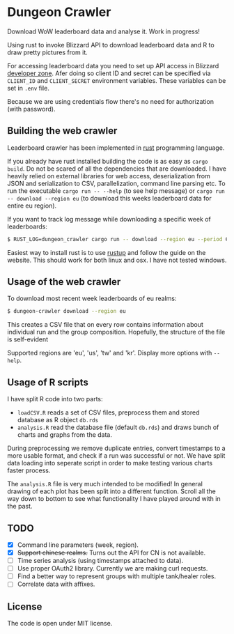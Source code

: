 # Dungeon Crawler

Download WoW leaderboard data and analyse it. Work in progress!

Using rust to invoke Blizzard API to download leaderboard data and R to draw
pretty pictures from it.

For accessing leaderboard data you need to set up API access
in Blizzard [developer zone](https://develop.battle.net/).
Afer doing so client ID and secret can be specified via `CLIENT_ID` and
`CLIENT_SECRET` environment variables. These variables can be set in `.env` file.

Because we are using credentials flow there's no need for authorization (with password).

## Building the web crawler

Leaderboard crawler has been implemented in [rust](https://www.rust-lang.org) programming language.

If you already have rust installed building the code is as easy as `cargo build`. Do not be scared of all the dependencies that are downloaded. I have heavily relied on external libraries for web access, deserialization from JSON and serialization to CSV, parallelization, command line parsing etc. To run the executable `cargo run -- --help` (to see help message) or `cargo run -- download --region eu` (to download this weeks leaderboard data for entire eu region).

If you want to track log message while downloading a specific week of leaderboards:
```bash
$ RUST_LOG=dungeon_crawler cargo run -- download --region eu --period 687
```

Easiest way to install rust is to use [rustup](https://www.rust-lang.org/tools/install) and follow the guide on the website. This should work for both linux and osx. I have not tested windows.

## Usage of the web crawler

To download most recent week leaderboards of eu realms:
```bash
$ dungeon-crawler download --region eu
```

This creates a CSV file that on every row contains information about individual run and the group composition. Hopefully, the structure of the file is self-evident

Supported regions are 'eu', 'us', 'tw' and 'kr'. Display more options with `--help`.

## Usage of R scripts

I have split R code into two parts:
- `loadCSV.R` reads a set of CSV files, preprocess them and stored database as R object `db.rds`
- `analysis.R` read the database file (default `db.rds`) and draws bunch of charts and graphs from the data.

During preprocessing we remove duplicate entries, convert timestamps to a more usable format, and check if a run was successful or not. We have split data loading into seperate script in order to make testing various charts faster process.

The `analysis.R` file is very much intended to be modified! In general drawing of each plot has been split into a different function. Scroll all the way down to bottom to see what functionality I have played around with in the past.

## TODO

- [x] Command line parameters (week, region).
- [x] ~~Support chinese realms.~~ Turns out the API for CN is not available.
- [ ] Time series analysis (using timestamps attached to data).
- [ ] Use proper OAuth2 library. Currently we are making curl requests.
- [ ] Find a better way to represent groups with multiple tank/healer roles.
- [ ] Correlate data with affixes.

## License

The code is open under MIT license.
